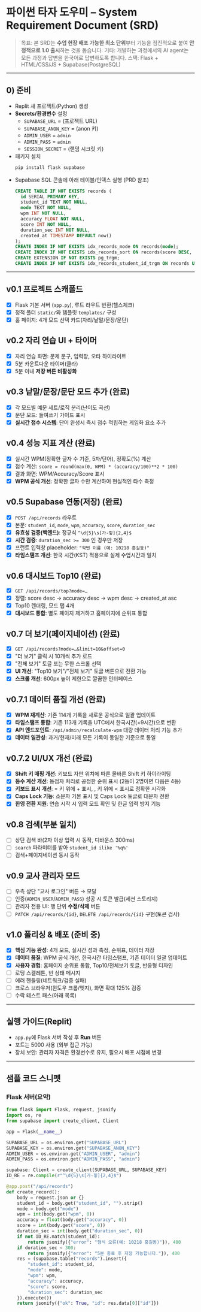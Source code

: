# 파이썬 타자 도우미 – System Requirement Document (SRD)

> 목표: 본 SRD는 **수업 현장 배포 가능한 최소 단위**부터 기능을 점진적으로 붙여 **안정적으로 1.0 출시**하는 것을 돕습니다.
> 기타: 개발하는 과정에서의 AI agent는 모든 과정과 답변을 한국어로 답변하도록 합니다.
> 스택: Flask + HTML/CSS/JS + Supabase(PostgreSQL)

---

## 0) 준비
- Replit 새 프로젝트(Python) 생성
- **Secrets/환경변수** 설정
  - `SUPABASE_URL` = (프로젝트 URL)
  - `SUPABASE_ANON_KEY` = (anon 키)
  - `ADMIN_USER` = `admin`
  - `ADMIN_PASS` = `admin`
  - `SESSION_SECRET` = (랜덤 시크릿 키)
- 패키지 설치
  ```bash
  pip install flask supabase
  ```
- Supabase SQL 콘솔에 아래 테이블/인덱스 실행 (PRD 참조)
  ```sql
  CREATE TABLE IF NOT EXISTS records (
    id SERIAL PRIMARY KEY,
    student_id TEXT NOT NULL,
    mode TEXT NOT NULL,
    wpm INT NOT NULL,
    accuracy FLOAT NOT NULL,
    score INT NOT NULL,
    duration_sec INT NOT NULL,
    created_at TIMESTAMP DEFAULT now()
  );
  CREATE INDEX IF NOT EXISTS idx_records_mode ON records(mode);
  CREATE INDEX IF NOT EXISTS idx_records_sort ON records(score DESC, accuracy DESC, wpm DESC, created_at ASC);
  CREATE EXTENSION IF NOT EXISTS pg_trgm;
  CREATE INDEX IF NOT EXISTS idx_records_student_id_trgm ON records USING gin (student_id gin_trgm_ops);
  ```

---

## v0.1 프로젝트 스캐폴드
- [x] Flask 기본 서버 (`app.py`), 루트 라우트 반환(헬스체크)
- [x] 정적 폴더 `static/`와 템플릿 `templates/` 구성
- [x] 홈 페이지: 4개 모드 선택 카드(자리/낱말/문장/문단)

## v0.2 자리 연습 UI + 타이머
- [x] 자리 연습 화면: 문제 문구, 입력창, 오타 하이라이트
- [x] 5분 카운트다운 타이머(클라)
- [x] 5분 이내 **저장 버튼 비활성화**

## v0.3 낱말/문장/문단 모드 추가 (완료)
- [x] 각 모드별 예문 세트/로직 분리(난이도 곡선)
- [x] 문단 모드: 들여쓰기 가이드 표시
- [x] **실시간 점수 시스템**: 단어 완성시 즉시 점수 적립하는 게임화 요소 추가

## v0.4 성능 지표 계산 (완료)
- [x] 실시간 WPM(정확한 글자 수 기준, 5자/단어), 정확도(%) 계산
- [x] 점수 계산: `score = round(max(0, WPM) * (accuracy/100)**2 * 100)`
- [x] 결과 화면: WPM/Accuracy/Score 표시
- [x] **WPM 공식 개선**: 정확한 글자 수만 계산하여 현실적인 타수 측정

## v0.5 Supabase 연동(저장) (완료)
- [x] `POST /api/records` 라우트
- [x] 본문: `student_id`, `mode`, `wpm`, `accuracy`, `score`, `duration_sec`
- [x] **유효성 검증(백엔드)**: 정규식 `^\d{5}\s[가-힣]{2,4}$`
- [x] **시간 검증**: `duration_sec >= 300` 인 경우만 저장
- [x] 프런트 입력창 placeholder: `"학번 이름 (예: 10218 홍길동)"`
- [x] **타임스탬프 개선**: 한국 시간(KST) 적용으로 실제 수업시간과 일치

## v0.6 대시보드 Top10 (완료)
- [x] `GET /api/records/top?mode=…`
- [x] 정렬: score desc → accuracy desc → wpm desc → created_at asc
- [x] Top10 렌더링, 모드 탭 4개
- [x] **대시보드 통합**: 별도 페이지 제거하고 홈페이지에 순위표 통합

## v0.7 더 보기(페이지네이션) (완료)
- [x] `GET /api/records?mode=…&limit=10&offset=0`
- [x] "더 보기" 클릭 시 10개씩 추가 로드
- [x] "전체 보기" 토글 또는 무한 스크롤 선택
- [x] **UI 개선**: "Top10 보기"/"전체 보기" 토글 버튼으로 전환 가능
- [x] **스크롤 개선**: 600px 높이 제한으로 깔끔한 인터페이스

## v0.7.1 데이터 품질 개선 (완료)
- [x] **WPM 재계산**: 기존 114개 기록을 새로운 공식으로 일괄 업데이트
- [x] **타임스탬프 통합**: 기존 113개 기록을 UTC에서 한국시간(+9시간)으로 변환
- [x] **API 엔드포인트**: `/api/admin/recalculate-wpm` 대량 데이터 처리 기능 추가
- [x] **데이터 일관성**: 과거/현재/미래 모든 기록이 동일한 기준으로 통일

## v0.7.2 UI/UX 개선 (완료)
- [x] **Shift 키 매핑 개선**: 키보드 자판 위치에 따른 올바른 Shift 키 하이라이팅
- [x] **등수 계산 개선**: 동점자 처리로 공정한 순위 표시 (2등이 2명이면 다음은 4등)
- [x] **키보드 표시 개선**: = 키 위에 + 표시, , 키 위에 < 표시로 정확한 시각화
- [x] **Caps Lock 기능**: 소문자 기본 표시 및 Caps Lock 토글로 대문자 전환
- [x] **한영 전환 지원**: 연습 시작 시 입력 모드 확인 및 한글 입력 방지 기능

## v0.8 검색(부분 일치)
- [ ] 상단 검색 바(2자 이상 입력 시 동작, 디바운스 300ms)
- [ ] `search` 파라미터를 받아 `student_id ilike '%q%'`
- [ ] 검색+페이지네이션 동시 동작

## v0.9 교사 관리자 모드
- [ ] 우측 상단 "교사 로그인" 버튼 → 모달
- [ ] 인증(`ADMIN_USER`/`ADMIN_PASS`) 성공 시 토큰 발급(세션 스토리지)
- [ ] 관리자 전용 UI: 행 단위 **수정/삭제** 버튼
- [ ] `PATCH /api/records/{id}`, `DELETE /api/records/{id}` 구현(토큰 검사)

## v1.0 폴리싱 & 배포 (준비 중)
- [x] **핵심 기능 완성**: 4개 모드, 실시간 성과 측정, 순위표, 데이터 저장
- [x] **데이터 품질**: WPM 공식 개선, 한국시간 타임스탬프, 기존 데이터 일괄 업데이트
- [x] **사용자 경험**: 홈페이지 순위표 통합, Top10/전체보기 토글, 반응형 디자인
- [ ] 로딩 스켈레톤, 빈 상태 메시지
- [ ] 에러 핸들링(네트워크/검증 실패)
- [ ] 크로스 브라우저(윈도우 크롬/엣지), 화면 확대 125% 검증
- [ ] 수락 테스트 패스(아래 목록)

---

## 실행 가이드(Replit)
- `app.py`에 Flask 서버 작성 후 **Run** 버튼
- 포트는 5000 사용 (외부 접근 가능)
- 장치 보안: 관리자 자격은 환경변수로 유지, 필요시 배포 시점에 변경

---

## 샘플 코드 스니펫

### Flask 서버(요약)
```python
from flask import Flask, request, jsonify
import os, re
from supabase import create_client, Client

app = Flask(__name__)

SUPABASE_URL = os.environ.get("SUPABASE_URL")
SUPABASE_KEY = os.environ.get("SUPABASE_ANON_KEY")
ADMIN_USER = os.environ.get("ADMIN_USER", "admin")
ADMIN_PASS = os.environ.get("ADMIN_PASS", "admin")

supabase: Client = create_client(SUPABASE_URL, SUPABASE_KEY)
ID_RE = re.compile(r"^\d{5}\s[가-힣]{2,4}$")

@app.post("/api/records")
def create_record():
    body = request.json or {}
    student_id = body.get("student_id", "").strip()
    mode = body.get("mode")
    wpm = int(body.get("wpm", 0))
    accuracy = float(body.get("accuracy", 0))
    score = int(body.get("score", 0))
    duration_sec = int(body.get("duration_sec", 0))
    if not ID_RE.match(student_id):
        return jsonify({"error": "형식 오류(예: 10218 홍길동)"}), 400
    if duration_sec < 300:
        return jsonify({"error": "5분 종료 후 저장 가능합니다."}), 400
    res = (supabase.table("records").insert({
        "student_id": student_id,
        "mode": mode,
        "wpm": wpm,
        "accuracy": accuracy,
        "score": score,
        "duration_sec": duration_sec
    }).execute())
    return jsonify({"ok": True, "id": res.data[0]["id"]})
